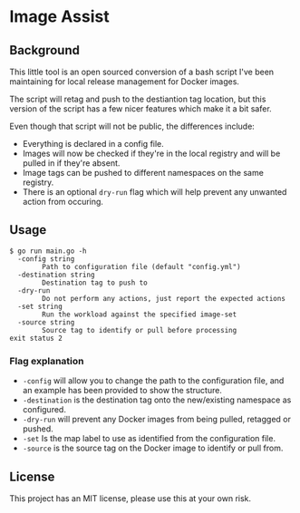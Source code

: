 # Image Assist

## Background
This little tool is an open sourced conversion of a bash script I've been maintaining for local release management for Docker images.

The script will retag and push to the destiantion tag location, but this version of the script has a few nicer features which make it a bit safer.

Even though that script will not be public, the differences include:
* Everything is declared in a config file.
* Images will now be checked if they're in the local registry and will be pulled in if they're absent.
* Image tags can be pushed to different namespaces on the same registry.
* There is an optional `dry-run` flag which will help prevent any unwanted action from occuring.

## Usage
```shell script
$ go run main.go -h                                                     
  -config string
        Path to configuration file (default "config.yml")
  -destination string
        Destination tag to push to
  -dry-run
        Do not perform any actions, just report the expected actions
  -set string
        Run the workload against the specified image-set
  -source string
        Source tag to identify or pull before processing
exit status 2 
```

### Flag explanation
* `-config` will allow you to change the path to the configuration file, and an example has been provided to show the structure.
* `-destination` is the destination tag onto the new/existing namespace as configured.
* `-dry-run` will prevent any Docker images from being pulled, retagged or pushed.
* `-set` Is the map label to use as identified from the configuration file.
* `-source` is the source tag on the Docker image to identify or pull from. 

## License

This project has an MIT license, please use this at your own risk.